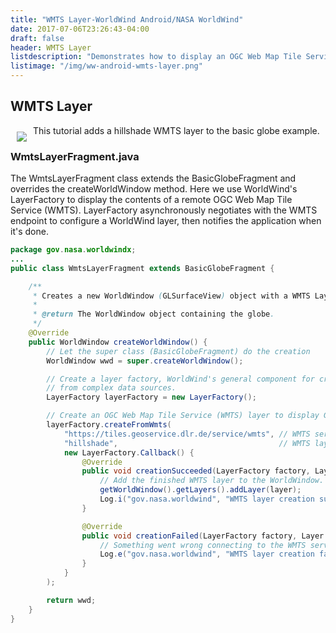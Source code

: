 ```yaml
---
title: "WMTS Layer-WorldWind Android/NASA WorldWind"
date: 2017-07-06T23:26:43-04:00
draft: false
header: WMTS Layer
listdescription: "Demonstrates how to display an OGC Web Map Tile Service (WMTS) layer."
listimage: "/img/ww-android-wmts-layer.png"
---
```


## WMTS Layer

<img src="/img/ww-android-wmts-layer.png" class="img-responsive" hspace="10" vspace="10" align="left">This tutorial adds a hillshade WMTS layer to the basic globe example.

### WmtsLayerFragment.java

The WmtsLayerFragment class extends the BasicGlobeFragment and overrides the createWorldWindow method. Here we use WorldWind's LayerFactory to display the contents of a remote OGC Web Map Tile Service (WMTS). LayerFactory asynchronously negotiates with the WMTS endpoint to configure a WorldWind layer, then notifies the application when it's done.

```java
package gov.nasa.worldwindx;
...
public class WmtsLayerFragment extends BasicGlobeFragment {

    /**
     * Creates a new WorldWindow (GLSurfaceView) object with a WMTS Layer
     *
     * @return The WorldWindow object containing the globe.
     */
    @Override
    public WorldWindow createWorldWindow() {
        // Let the super class (BasicGlobeFragment) do the creation
        WorldWindow wwd = super.createWorldWindow();

        // Create a layer factory, WorldWind's general component for creating layers
        // from complex data sources.
        LayerFactory layerFactory = new LayerFactory();

        // Create an OGC Web Map Tile Service (WMTS) layer to display Global Hillshade based on GMTED2010
        layerFactory.createFromWmts(
            "https://tiles.geoservice.dlr.de/service/wmts", // WMTS server URL
            "hillshade",                                    // WMTS layer identifier
            new LayerFactory.Callback() {
                @Override
                public void creationSucceeded(LayerFactory factory, Layer layer) {
                    // Add the finished WMTS layer to the WorldWindow.
                    getWorldWindow().getLayers().addLayer(layer);
                    Log.i("gov.nasa.worldwind", "WMTS layer creation succeeded");
                }

                @Override
                public void creationFailed(LayerFactory factory, Layer layer, Throwable ex) {
                    // Something went wrong connecting to the WMTS server.
                    Log.e("gov.nasa.worldwind", "WMTS layer creation failed", ex);
                }
            }
        );

        return wwd;
    }
}
```